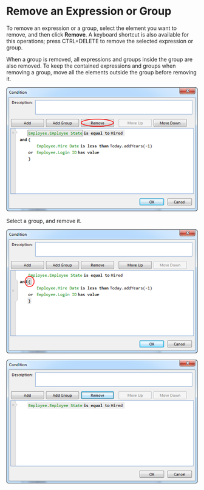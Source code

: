 # Remove an Expression or Group

To remove an expression or a group, select the element you want to remove, and then click **Remove**. A keyboard shortcut is also available for this operations; press CTRL+DELETE to remove the selected expression or group.

When a group is removed, all expressions and groups inside the group are also removed. To keep the contained expressions and groups when removing a group, move all the elements outside the group before removing it.

![ID6AFF6CB23E9A4DF4.png](media/ID6AFF6CB23E9A4DF4.png)

Select a group, and remove it.

![ID41124D99BF3F4313.png](media/ID41124D99BF3F4313.png)

![ID529C0476F3CC428F.png](media/ID529C0476F3CC428F.png)